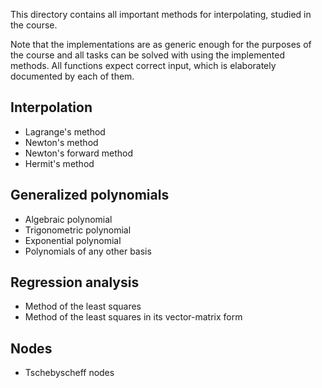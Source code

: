 This directory contains all important methods for interpolating, studied in the course.

Note that the implementations are as generic enough for the purposes of the course and all tasks can be solved with using the implemented methods.
All functions expect correct input, which is elaborately documented by each of them.

## Interpolation

* Lagrange's method
* Newton's method
* Newton's forward method
* Hermit's method

## Generalized polynomials

* Algebraic polynomial
* Trigonometric polynomial
* Exponential polynomial
* Polynomials of any other basis

## Regression analysis

* Method of the least squares
* Method of the least squares in its vector-matrix form

## Nodes

* Tschebyscheff nodes
